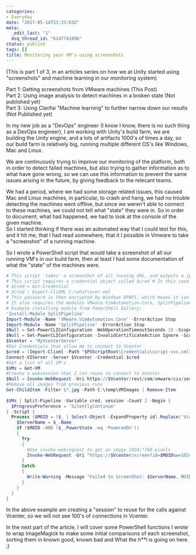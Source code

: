 ```yaml
---
categories:
- Everyday
date: "2017-05-14T23:33:03Z"
meta:
  _edit_last: "1"
  dsq_thread_id: "6147741096"
status: publish
tags: []
title: Monitoring your VM's using screenshots
---
```

(This is part 1 of 3, in an articles series on how we at Unity started using "screenshots" and machine learning in our monitoring system)

Part 1: Getting screenshots from VMware machines (This Post)  
Part 2: Using image analysis to detect machines in a broken state (Not published yet)  
Part 3: Using Clarifai "Machine learning" to further narrow down our results (Not Published yet)

In my new job as a "DevOps" engineer (I know I know, there is no such thing as a DevOps engineer), I am working with Unity's build farm, we are building the Unity engine, and a lots of artifacts 1000's of times a day, so our build farm is relatively big, running multiple different OS's like Windows, Mac and Linux.

We are continuously trying to improve our monitoring of the platform, both in order to detect failed machines, but also trying to gather information as to what have gone wrong, so we can use this information to prevent the same issues arising in the future, by giving feedback to the relecant teams.

We had a period, where we had some storage related issues, this caused Mac and Linux machines, in particular, to crash and hang, we had no trouble detecting the machines went offline, but since we weren't able to connect to these machines, we could not tell what "state" they were in. So in order to document, what had happened, we had to look at the console of the given machine.  
So I started thinking if there was an automated way that I could test for this, and it hit me, that I had read somewhere, that it I possible in Vmware to take a "screenshot" of a running machine.

So I wrote a PowerShell script that would take a screenshot of all our running VM's in our build farm, then at least I had some documentation of what the "state" of the machines were.

```powershell
# This script 'takes' a screenshot of all running VMs, and outputs a jpeg file to a local folder (C:\Temp\VMImages) 
# This script requires a credential object called $cred # In this case I am reading it from a file, in order to make an encrypted file containing username and password you can do 
# $Cred = Get-Credential 
# $Cred | Export-CliXML C:\what\ever.xml 
# This password is then encrypted by Windows DPAPI, which means it can only be decrypted on the machines it was encrypted on, by the user who encrypted it. 
# It also requires the modules VMware.VimAutomation.Core, SplitPipeline. 
# Example installing module from PowerShell Gallery:
'Install-Module SplitPipeline'
Import-Module -Name 'VMware.VimAutomation.Core' -ErrorAction Stop
Import-Module -Name 'SplitPipeline' -ErrorAction Stop
$Null = Set-PowerCLIConfiguration -WebOperationTimeoutSeconds 10 -Scope Session -Confirm:$false
$Null = Set-PowerCLIConfiguration -InvalidCertificateAction Ignore -Scope Session -Confirm:$false
$Vcenter = 'MyVcenterServer'
#Get Credentials that allow me to connect to Vcenter 
$cred = (Import-Clixml -Path "$PSScriptRoot\Credentials\script-svc.xml") 
Connect-VIServer -Server $Vcenter -Credential $cred 
#Get a list of all VM's 
$VMs = Get-VM 
#Create a websession that I can reuse to connect to Vcenter 
$Null = Invoke-WebRequest -Uri https://$Vcenter/rest/com/vmware/cis/session -Method Post -Credential $cred -SessionVariable session 
#Remove all images from previous runs 
Get-ChildItem -Filter \*.jpg -Path C:\temp\VMImages | Remove-Item
  
$VMs | Split-Pipeline -Variable cred, session -Count 2 -Begin {
  $ProgressPreference = 'SilentlyContinue' 
} -Script {
  Process {$MOID = ($_ | Select-Object -ExpandProperty id).Replace('VirtualMachine-','')
    $ServerName = $_.Name 
    if ($MOID -AND ($_.PowerState -eq 'PoweredOn')) 
    {
      Try 
      { 
        #Use invoke-webrequest to get an image 1024\*768 pixels 
        Invoke-WebRequest -Uri "https://$Vcenter/screen?id=$MOID&w=1024&h=768" -OutFile "C:\temp\VMImages\$($_.Name).jpg" -WebSession $session -TimeoutSec 20 -ErrorAction Stop
      }
      Catch 
      {
        Write-Warning -Message "Failed to ScreenShot: $ServerName, MOID:$MOID" 
      }
    }
  }
}
```

In the above example am creating a "session" to reuse for the calls against Vcenter, so we will not see 100's of connections in Vcenter.

In the next part of the article, I will cover some PowerShell functions I wrote to wrap ImageMagick to make some initial comparisons of each screenshot, sorting them in known good, known bad and What the h\*\*l is going on here ;)

